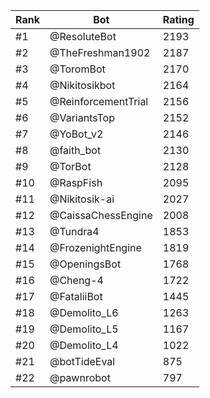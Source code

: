 Rank|Bot|Rating
---|---|---
#1|@ResoluteBot|2193
#2|@TheFreshman1902|2187
#3|@ToromBot|2170
#4|@Nikitosikbot|2164
#5|@ReinforcementTrial|2156
#6|@VariantsTop|2152
#7|@YoBot_v2|2146
#8|@faith_bot|2130
#9|@TorBot|2128
#10|@RaspFish|2095
#11|@Nikitosik-ai|2027
#12|@CaissaChessEngine|2008
#13|@Tundra4|1853
#14|@FrozenightEngine|1819
#15|@OpeningsBot|1768
#16|@Cheng-4|1722
#17|@FataliiBot|1445
#18|@Demolito_L6|1263
#19|@Demolito_L5|1167
#20|@Demolito_L4|1022
#21|@botTideEval|875
#22|@pawnrobot|797
